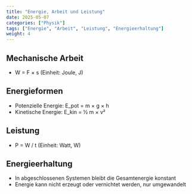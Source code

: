 ```yaml
---
title: "Energie, Arbeit und Leistung"
date: 2025-05-07
categories: ["Physik"]
tags: ["Energie", "Arbeit", "Leistung", "Energieerhaltung"]
weight: 4
---
```


## Mechanische Arbeit

- W = F × s (Einheit: Joule, J)

## Energieformen

- Potenzielle Energie: E_pot = m × g × h
- Kinetische Energie: E_kin = ½ m × v²

## Leistung

- P = W / t (Einheit: Watt, W)

## Energieerhaltung

- In abgeschlossenen Systemen bleibt die Gesamtenergie konstant
- Energie kann nicht erzeugt oder vernichtet werden, nur umgewandelt

